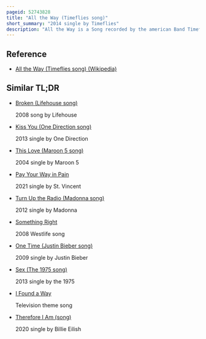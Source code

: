 ```yaml
---
pageid: 52743828
title: "All the Way (Timeflies song)"
short_summary: "2014 single by Timeflies"
description: "All the Way is a Song recorded by the american Band Timeflies for their second Studio Album after Hours. It was released as the Record's fourth single on January 20, 2014 as a digital Download. A Cd single and remix Ep would be released 8 Days later through Island Records. The Track was written and produced by Rob Resnick and Cal Shapiro, with Sofly and Nius also contributing to the Production. An upbeat Pop Song with Synths all the Way encourages its Listeners to succeed and always do their best."
---
```


## Reference

- [All the Way (Timeflies song) (Wikipedia)](https://en.wikipedia.org/?curid=52743828)

## Similar TL;DR

- [Broken (Lifehouse song)](/tldr/en/broken-lifehouse-song)

  2008 song by Lifehouse

- [Kiss You (One Direction song)](/tldr/en/kiss-you-one-direction-song)

  2013 single by One Direction

- [This Love (Maroon 5 song)](/tldr/en/this-love-maroon-5-song)

  2004 single by Maroon 5

- [Pay Your Way in Pain](/tldr/en/pay-your-way-in-pain)

  2021 single by St. Vincent

- [Turn Up the Radio (Madonna song)](/tldr/en/turn-up-the-radio-madonna-song)

  2012 single by Madonna

- [Something Right](/tldr/en/something-right)

  2008 Westlife song

- [One Time (Justin Bieber song)](/tldr/en/one-time-justin-bieber-song)

  2009 single by Justin Bieber

- [Sex (The 1975 song)](/tldr/en/sex-the-1975-song)

  2013 single by the 1975

- [I Found a Way](/tldr/en/i-found-a-way)

  Television theme song

- [Therefore I Am (song)](/tldr/en/therefore-i-am-song)

  2020 single by Billie Eilish
